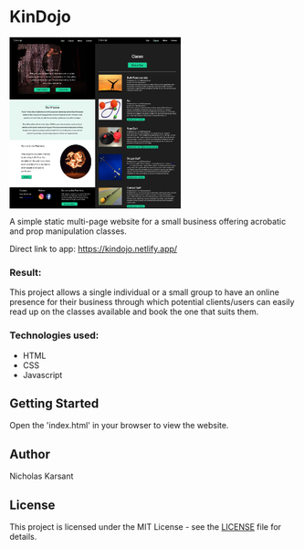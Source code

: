 # KinDojo
<div style="display: flex; justify-content: flex-start;">
<img src="images/example.jpg" alt="home page, a picture of a man on a seer wheel and another picture of a timelapse of fire dancing" width="150" height="300"/>

<img src="images/example2.jpg" alt="screenshot of classes offered, partial list" width="150" height="300"/>
</div>
 

A simple static multi-page website for a small business offering acrobatic and prop manipulation classes.  

Direct link to app: https://kindojo.netlify.app/


### Result:

This project allows a single individual or a small group to have an online presence for their business through which potential clients/users can easily read up on the classes available and book the one that suits them.


### Technologies used:

- HTML
- CSS
- Javascript




## Getting Started

Open the 'index.html' in your browser to view the website.



## Author
Nicholas Karsant
## License
This project is licensed under the MIT License - see the [LICENSE](LICENSE.md) file for details.